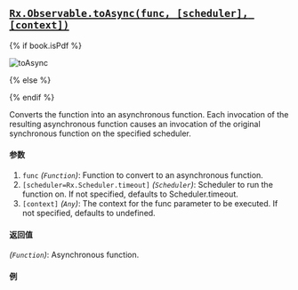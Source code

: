 ## [`Rx.Observable.toAsync(func, [scheduler], [context])`](https://github.com/Reactive-Extensions/RxJS/blob/master/src/core/linq/observable/toasync.js)

{% if book.isPdf %}

![toAsync](http://reactivex.io/documentation/operators/images/toAsync.png)

{% else %}



{% endif %}

Converts the function into an asynchronous function. Each invocation of the resulting asynchronous function causes an invocation of the original synchronous function on the specified scheduler.

#### 参数
1. `func` *(`Function`)*: Function to convert to an asynchronous function.
2. `[scheduler=Rx.Scheduler.timeout]` *(`Scheduler`)*: Scheduler to run the function on. If not specified, defaults to Scheduler.timeout.
3. `[context]` *(`Any`)*: The context for the func parameter to be executed.  If not specified, defaults to undefined.

#### 返回值
*(`Function`)*: Asynchronous function.

#### 例

[](http://jsbin.com/zokawu/1/embed?js,console)
